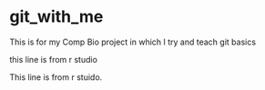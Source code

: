 # git_with_me
This is for my Comp Bio project in which I try and teach git basics

this line is from r studio

This line is from r stuido. 

